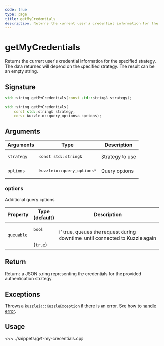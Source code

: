 ```yaml
---
code: true
type: page
title: getMyCredentials
description: Returns the current user's credential information for the specified strategy.
---
```


# getMyCredentials

Returns the current user's credential information for the specified strategy. The data returned will depend on the specified strategy. The result can be an empty string.

## Signature

```cpp
std::string getMyCredentials(const std::string& strategy);

std::string getMyCredentials(
    const std::string& strategy,
    const kuzzleio::query_options& options);
```

## Arguments

| Arguments  | Type                                 | Description     |
| ---------- | ------------------------------------ | --------------- |
| `strategy` | <pre>const std::string&</pre>        | Strategy to use |
| `options`  | <pre>kuzzleio::query_options\*</pre> | Query options   |

### options

Additional query options

| Property   | Type<br/>(default)           | Description                                                                  |
| ---------- | ---------------------------- | ---------------------------------------------------------------------------- |
| `queuable` | <pre>bool</pre><br/>(`true`) | If true, queues the request during downtime, until connected to Kuzzle again |

## Return

Returns a JSON string representing the credentials for the provided authentication strategy.

## Exceptions

Throws a `kuzzleio::KuzzleException` if there is an error. See how to [handle error](/sdk/cpp/1/essentials/error-handling).

## Usage

<<< ./snippets/get-my-credentials.cpp
